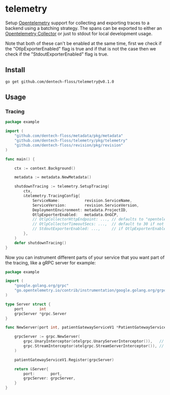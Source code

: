 # telemetry

Setup [Opentelemetry](https://github.com/open-telemetry/opentelemetry-go) support for collecting and exporting traces to a backend using a batching strategy. The spans can be exported to either an [Opentelemetry Collector](https://github.com/open-telemetry/opentelemetry-collector) or just to stdout for local development usage. 

Note that both of these can't be enabled at the same time, first we check if the "OtlpExporterEnabled" flag is true and if that is not the case then we check if the "StdoutExporterEnabled" flag is true.

## Install

```
go get github.com/dentech-floss/telemetry@v0.1.0
```

## Usage

### Tracing

```go
package example

import (
    "github.com/dentech-floss/metadata/pkg/metadata"
    "github.com/dentech-floss/telemetry/pkg/telemetry"
    "github.com/dentech-floss/revision/pkg/revision"
)

func main() {

    ctx := context.Background()

    metadata := metadata.NewMetadata()

    shutdownTracing := telemetry.SetupTracing(
        ctx,
        &telemetry.TracingConfig{
            ServiceName:           revision.ServiceName,
            ServiceVersion:        revision.ServiceVersion,
            DeploymentEnvironment: metadata.ProjectID,
            OtlpExporterEnabled:   metadata.OnGCP,
            // OtlpCollectorHttpEndpoint: ..., // defaults to "opentelemetry-collector:80" if not set
            // OtlpCollectorTimeoutSecs: ...,  // default to 30 if not set
            // StdoutExporterEnabled: ...,     // if OtlpExporterEnabled is false, then you can enable this for stdout exporting
        },
    )
    defer shutdownTracing()
}
```

Now you can instrument different parts of your service that you want part of the tracing, like a gRPC server for example:

```go
package example

import (
    "google.golang.org/grpc"
    "go.opentelemetry.io/contrib/instrumentation/google.golang.org/grpc/otelgrpc"
)

type Server struct {
    port       int
    grpcServer *grpc.Server
}

func NewServer(port int, patientGatewayServiceV1 *PatientGatewayServiceV1) *Server {

    grpcServer := grpc.NewServer(
        grpc.UnaryInterceptor(otelgrpc.UnaryServerInterceptor()),   // instrumentation
        grpc.StreamInterceptor(otelgrpc.StreamServerInterceptor()), // instrumentation
    )

    patientGatewayServiceV1.Register(grpcServer)

    return &Server{
        port:       port,
        grpcServer: grpcServer,
    }
}
```